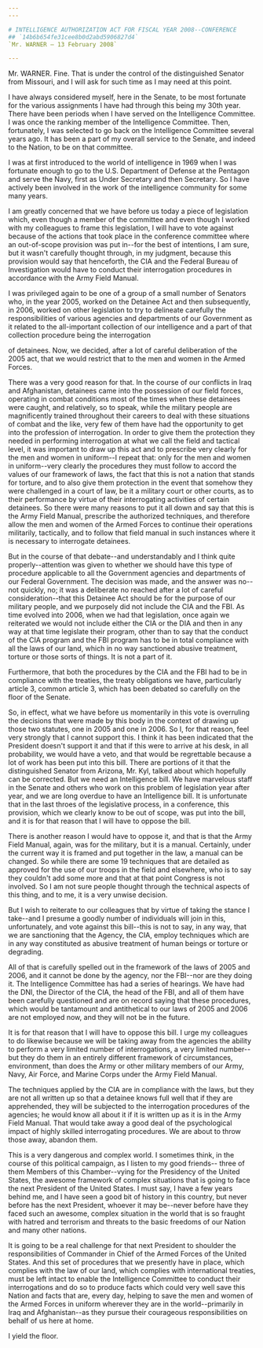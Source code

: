 ```yaml
---
---

# INTELLIGENCE AUTHORIZATION ACT FOR FISCAL YEAR 2008--CONFERENCE
## `14b6b654fe31cee8b0d2abd5906827d4`
`Mr. WARNER — 13 February 2008`

---
```



Mr. WARNER. Fine. That is under the control of the distinguished 
Senator from Missouri, and I will ask for such time as I may need at 
this point.

I have always considered myself, here in the Senate, to be most 
fortunate for the various assignments I have had through this being my 
30th year. There have been periods when I have served on the 
Intelligence Committee. I was once the ranking member of the 
Intelligence Committee. Then, fortunately, I was selected to go back on 
the Intelligence Committee several years ago. It has been a part of my 
overall service to the Senate, and indeed to the Nation, to be on that 
committee.

I was at first introduced to the world of intelligence in 1969 when I 
was fortunate enough to go to the U.S. Department of Defense at the 
Pentagon and serve the Navy, first as Under Secretary and then 
Secretary. So I have actively been involved in the work of the 
intelligence community for some many years.

I am greatly concerned that we have before us today a piece of 
legislation which, even though a member of the committee and even 
though I worked with my colleagues to frame this legislation, I will 
have to vote against because of the actions that took place in the 
conference committee where an out-of-scope provision was put in--for 
the best of intentions, I am sure, but it wasn't carefully thought 
through, in my judgment, because this provision would say that 
henceforth, the CIA and the Federal Bureau of Investigation would have 
to conduct their interrogation procedures in accordance with the Army 
Field Manual.

I was privileged again to be one of a group of a small number of 
Senators who, in the year 2005, worked on the Detainee Act and then 
subsequently, in 2006, worked on other legislation to try to delineate 
carefully the responsibilities of various agencies and departments of 
our Government as it related to the all-important collection of our 
intelligence and a part of that collection procedure being the 
interrogation


of detainees. Now, we decided, after a lot of careful deliberation of 
the 2005 act, that we would restrict that to the men and women in the 
Armed Forces.

There was a very good reason for that. In the course of our conflicts 
in Iraq and Afghanistan, detainees came into the possession of our 
field forces, operating in combat conditions most of the times when 
these detainees were caught, and relatively, so to speak, while the 
military people are magnificently trained throughout their careers to 
deal with these situations of combat and the like, very few of them 
have had the opportunity to get into the profession of interrogation. 
In order to give them the protection they needed in performing 
interrogation at what we call the field and tactical level, it was 
important to draw up this act and to prescribe very clearly for the men 
and women in uniform--I repeat that: only for the men and women in 
uniform--very clearly the procedures they must follow to accord the 
values of our framework of laws, the fact that this is not a nation 
that stands for torture, and to also give them protection in the event 
that somehow they were challenged in a court of law, be it a military 
court or other courts, as to their performance by virtue of their 
interrogating activities of certain detainees. So there were many 
reasons to put it all down and say that this is the Army Field Manual, 
prescribe the authorized techniques, and therefore allow the men and 
women of the Armed Forces to continue their operations militarily, 
tactically, and to follow that field manual in such instances where it 
is necessary to interrogate detainees.

But in the course of that debate--and understandably and I think 
quite properly--attention was given to whether we should have this type 
of procedure applicable to all the Government agencies and departments 
of our Federal Government. The decision was made, and the answer was 
no--not quickly, no; it was a deliberate no reached after a lot of 
careful consideration--that this Detainee Act should be for the purpose 
of our military people, and we purposely did not include the CIA and 
the FBI. As time evolved into 2006, when we had that legislation, once 
again we reiterated we would not include either the CIA or the DIA and 
then in any way at that time legislate their program, other than to say 
that the conduct of the CIA program and the FBI program has to be in 
total compliance with all the laws of our land, which in no way 
sanctioned abusive treatment, torture or those sorts of things. It is 
not a part of it.

Furthermore, that both the procedures by the CIA and the FBI had to 
be in compliance with the treaties, the treaty obligations we have, 
particularly article 3, common article 3, which has been debated so 
carefully on the floor of the Senate.

So, in effect, what we have before us momentarily in this vote is 
overruling the decisions that were made by this body in the context of 
drawing up those two statutes, one in 2005 and one in 2006. So I, for 
that reason, feel very strongly that I cannot support this. I think it 
has been indicated that the President doesn't support it and that if 
this were to arrive at his desk, in all probability, we would have a 
veto, and that would be regrettable because a lot of work has been put 
into this bill. There are portions of it that the distinguished Senator 
from Arizona, Mr. Kyl, talked about which hopefully can be corrected. 
But we need an Intelligence bill. We have marvelous staff in the Senate 
and others who work on this problem of legislation year after year, and 
we are long overdue to have an Intelligence bill. It is unfortunate 
that in the last throes of the legislative process, in a conference, 
this provision, which we clearly know to be out of scope, was put into 
the bill, and it is for that reason that I will have to oppose the 
bill.

There is another reason I would have to oppose it, and that is that 
the Army Field Manual, again, was for the military, but it is a manual. 
Certainly, under the current way it is framed and put together in the 
law, a manual can be changed. So while there are some 19 techniques 
that are detailed as approved for the use of our troops in the field 
and elsewhere, who is to say they couldn't add some more and that at 
that point Congress is not involved. So I am not sure people thought 
through the technical aspects of this thing, and to me, it is a very 
unwise decision.

But I wish to reiterate to our colleagues that by virtue of taking 
the stance I take--and I presume a goodly number of individuals will 
join in this, unfortunately, and vote against this bill--this is not to 
say, in any way, that we are sanctioning that the Agency, the CIA, 
employ techniques which are in any way constituted as abusive treatment 
of human beings or torture or degrading.

All of that is carefully spelled out in the framework of the laws of 
2005 and 2006, and it cannot be done by the agency, nor the FBI--nor 
are they doing it. The Intelligence Committee has had a series of 
hearings. We have had the DNI, the Director of the CIA, the head of the 
FBI, and all of them have been carefully questioned and are on record 
saying that these procedures, which would be tantamount and 
antithetical to our laws of 2005 and 2006 are not employed now, and 
they will not be in the future.

It is for that reason that I will have to oppose this bill. I urge my 
colleagues to do likewise because we will be taking away from the 
agencies the ability to perform a very limited number of 
interrogations, a very limited number--but they do them in an entirely 
different framework of circumstances, environment, than does the Army 
or other military members of our Army, Navy, Air Force, and Marine 
Corps under the Army Field Manual.

The techniques applied by the CIA are in compliance with the laws, 
but they are not all written up so that a detainee knows full well that 
if they are apprehended, they will be subjected to the interrogation 
procedures of the agencies; he would know all about it if it is written 
up as it is in the Army Field Manual. That would take away a good deal 
of the psychological impact of highly skilled interrogating procedures. 
We are about to throw those away, abandon them.

This is a very dangerous and complex world. I sometimes think, in the 
course of this political campaign, as I listen to my good friends--
three of them Members of this Chamber--vying for the Presidency of the 
United States, the awesome framework of complex situations that is 
going to face the next President of the United States. I must say, I 
have a few years behind me, and I have seen a good bit of history in 
this country, but never before has the next President, whoever it may 
be--never before have they faced such an awesome, complex situation in 
the world that is so fraught with hatred and terrorism and threats to 
the basic freedoms of our Nation and many other nations.

It is going to be a real challenge for that next President to 
shoulder the responsibilities of Commander in Chief of the Armed Forces 
of the United States. And this set of procedures that we presently have 
in place, which complies with the law of our land, which complies with 
international treaties, must be left intact to enable the Intelligence 
Committee to conduct their interrogations and do so to produce facts 
which could very well save this Nation and facts that are, every day, 
helping to save the men and women of the Armed Forces in uniform 
wherever they are in the world--primarily in Iraq and Afghanistan--as 
they pursue their courageous responsibilities on behalf of us here at 
home.

I yield the floor.